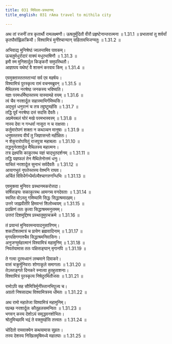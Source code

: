 ```yaml
---
title: 031 मिथिला-प्रस्थानम्
title_english: 031 rAma travel to mithila city

---
```

<div class="audioEmbed"  caption="श्रीराम-हरिसीताराममूर्ति-घनपाठिभ्यां वचनम्" src="https://archive.org/download/Ramayana-recitation-Sriram-harisItArAmamUrti-Ghanapaati-v2/Kanda_1/Kanda_1_BK-031-Mithila_Prasthanam.mp3"></div>
अथ तां रजनीं तत्र कृतार्थौ रामलक्ष्मणौ।  
ऊषतुर्मुदितौ वीरौ प्रहृष्टेनान्तरात्मना ॥ 1.31.1 ॥   
प्रभातायां तु शर्वर्यां कृतपौर्वाह्णिकक्रियौ।  
विश्वामित्रं मुनींश्चान्यान् सहितावभिजग्मतुः ॥ 1.31.2 ॥   

अभिवाद्य मुनिश्रेष्ठं ज्वलन्तमिव पावकम्।  
ऊचतुर्मधुरोदारं वाक्यं मधुरभाषिणौ ॥ 1.31.3 ॥   
इमौ स्म मुनिशार्दूल किङ्करौ समुपस्थितौ।  
आज्ञापय यथेष्टं वै शासनं करवाव किम् ॥ 1.31.4 ॥   

एवमुक्तास्ततस्ताभ्यां सर्व एव महर्षयः।  
विश्वामित्रं पुरस्कृत्य रामं वचनमब्रुवन् ॥ 1.31.5 ॥   
मैथिलस्य नरश्रेष्ठ जनकस्य भविष्यति।  
यज्ञः परमधर्मिष्ठस्तस्य यास्यामहे वयम् ॥ 1.31.6 ॥   
त्वं चैव नरशार्दूल सहास्माभिर्गमिष्यसि।  
अद्भुतं धनुरत्नं च तत्र तद्द्रष्टुमर्हसि ॥ 1.31.7 ॥   
तद्धि पूर्वं नरश्रेष्ठ दत्तं सदसि दैवतैः।  
अप्रमेयबलं घोरं मखे परमभास्वरम् ॥ 1.31.8 ॥   
नास्य देवा न गन्धर्वा नासुरा न च राक्षसाः।  
कर्तुमारोपणं शक्ता न कथञ्चन मानुषाः ॥ 1.31.9 ॥   
धनुषस्तस्य वीर्यं तु जिज्ञासन्तो महीक्षितः।  
न शेकुरारोपयितुं राजपुत्रा महाबलाः ॥ 1.31.10 ॥   
तद्धनुर्नरशार्दूल मैथिलस्य महात्मनः।  
तत्र द्रक्ष्यसि काकुत्स्थ यज्ञं चाद्भुतदर्शनम् ॥ 1.31.11 ॥   
तद्धि यज्ञफलं तेन मैथिलेनोत्तमं धनुः।  
याचितं नरशार्दूल सुनाभं सर्वदैवतैः ॥ 1.31.12 ॥   
आयागभूतं नृपतेस्तस्य वेश्मनि राघव।  
अर्चितं विविधैर्गन्धैर्माल्यैश्चागरुगन्धिभिः ॥ 1.31.13 ॥   

एवमुक्त्वा मुनिवरः प्रस्थानमकरोत्तदा।  
सर्षिसङ्घः सकाकुत्स्थ आमन्त्र्य वनदेवताः ॥ 1.31.14 ॥   
स्वस्ति वोऽस्तु गमिष्यामि सिद्धः सिद्धाश्रमादहम्।  
उत्तरे जाह्नवीतीरे हिमवन्तं शिलोच्चयम् ॥ 1.31.15 ॥   
प्रदक्षिणं ततः कृत्वा सिद्धाश्रममनुत्तमम्।  
उत्तरां दिशमुद्दिश्य प्रस्थातुमुपचक्रमे ॥ 1.31.16 ॥   

तं प्रयान्तं मुनिवरमन्वयादनुसारिणम्।  
शकटीशतमात्रं च प्रायेण ब्रह्मवादिनाम् ॥ 1.31.17 ॥   
मृगपक्षिगणाश्चैव सिद्धाश्रमनिवासिनः।  
अनुजग्मुर्महात्मानं विश्वामित्रं महामुनिम् ॥ 1.31.18 ॥   
निवर्तयामास ततः पक्षिसङ्घान् मृगानपि ॥ 1.31.19 ॥   

ते गत्वा दूरमध्वानं लम्बमाने दिवाकरे।  
वासं चक्रुर्मुनिवराः शोणाकूले समागताः ॥ 1.31.20 ॥   
तेऽस्तङ्गते दिनकरे स्नात्वा हुतहुताशनाः।  
विश्वामित्रं पुरस्कृत्य निषेदुरमितौजसः ॥ 1.31.21 ॥   

रामोऽपि सह सौमित्रिर्मुनींस्तानभिपूज्य च।  
अग्रतो निषसादाथ विश्वामित्रस्य धीमतः ॥ 1.31.22 ॥   

अथ रामो महातेजा विश्वामित्रं महामुनिम्।  
पप्रच्छ नरशार्दूलः कौतूहलसमन्वितः ॥ 1.31.23 ॥   
भगवन् कस्य देशोऽयं समृद्धवनशोभितः।  
श्रोतुमिच्छामि भद्रं ते वक्तुमर्हसि तत्त्वतः ॥ 1.31.24 ॥   

चोदितो रामवाक्येन कथयामास सुव्रतः।  
तस्य देशस्य निखिलमृषिमध्ये महातपाः ॥ 1.31.25 ॥   